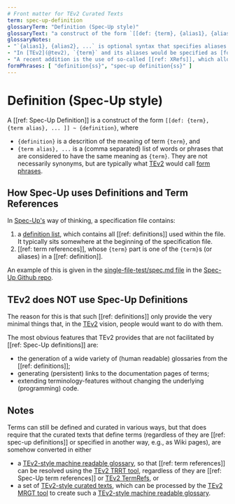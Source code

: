 ```yaml
---
# Front matter for TEv2 Curated Texts
term: spec-up-definition
glossaryTerm: "Definition (Spec-Up style)"
glossaryText: "a construct of the form `[[def: {term}, {alias1}, {alias2}, ... ]] ~ {definition}`, which specifies the mapping between the term `{term}` and a description of the term's meaning (provided by `{definition}`."
glossaryNotes:
- "`{alias1}, {alias2}, ...` is optional syntax that specifies aliases (synomyms) for `{term}`."
- "In [TEv2](@tev2), `{term}` and its aliases would be specified as [form phrases](@tev2)."
- "A recent addition is the use of so-called [[ref: XRefs]], which allows definitions to be used across diffrent files and projects."
formPhrases: [ "definition{ss}", "spec-up definition{ss}" ]
---
```


# Definition (Spec-Up style)

A [[ref: Spec-Up Definition]] is a construct of the form `[[def: {term}, {term alias}, ... ]] ~ {definition}`, where 

- `{definition}` is a descrition of the meaning of term `{term}`, and
- `{term alias}, ...` is a (comma separated) list of words or phrases that are considered to have the same meaning as `{term}`. They are not necessarily synonyms, but are typically what [TEv2](@tev2) would call [form phrases](@tev2).

## How Spec-Up uses Definitions and Term References

In [Spec-Up's](https://identity.foundation/spec-up/) way of thinking, a specification file contains: 

1. a [definition list](https://github.com/decentralized-identity/spec-up/blob/master/single-file-test/spec.md#definition-lists), which contains all [[ref: definitions]] used within the file. It typically sits somewhere at the beginning of the specification file.
2. [[ref: term references]], whose `{term}` part is one of the `{term}`s (or aliases) in a [[ref: definition]].

An example of this is given in the [single-file-test/spec.md file](https://github.com/decentralized-identity/spec-up/blob/master/single-file-test/spec.md#definition-lists) in the [Spec-Up Github repo](https://github.com/decentralized-identity/spec-up/tree/master/).

## TEv2 does NOT use Spec-Up Definitions

The reason for this is that such [[ref: definitions]] only provide the very minimal things that, in the [TEv2](@tev2) vision, people would want to do with them.

The most obvious features that TEv2 provides that are not facilitated by [[ref: Spec-Up definitions]] are:

- the generation of a wide variety of (human readable) glossaries from the [[ref: definitions]];
- generating (persistent) links to the documentation pages of terms;
- extending terminology-features without changing the underlying (programming) code.

## Notes

Terms can still be defined and curated in various ways, but that does require that the curated texts that define terms (regardless of they are [[ref: spec-up definitions]] or specified in another way, e.g., as Wiki pages), are somehow converted in either

- a [TEv2-style machine readable glossary](mrg@tev2), so that [[ref: term references]] can be resolved using the [TEv2 TRRT tool](trrt@tev2), regardless of they are [[ref: Spec-Up term references]] or [TEv2 TermRefs](term-ref@tev2), or
- a set of [TEv2-style curated texts](curated-text@tev2), which can be processed by the [TEv2 MRGT tool](mrgt@tev2) to create such a [TEv2-style machine readable glossary](mrg@tev2).


